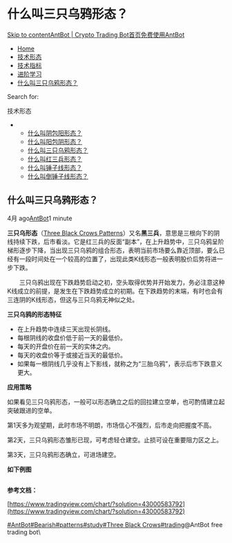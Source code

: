 # 什么叫三只乌鸦形态？

[Skip to content](https://www.antrade.io/guide/docs/cn/three-black-crows-patterns/#content)[AntBot | Crypto Trading Bot](https://www.antrade.io/guide/docs/cn/)[首页](https://www.antrade.io/guide/docs/cn/)[免费使用AntBot](https://antrade.io/)

* [Home](https://www.antrade.io/guide/docs/cn)
* [技术形态](https://www.antrade.io/guide/docs/cn/patterns/)
* [技术指标](https://www.antrade.io/guide/docs/cn/indicator/)
* [进阶学习](https://www.antrade.io/guide/docs/cn/cn-learning/)
* [什么叫三只乌鸦形态？](https://www.antrade.io/guide/docs/cn/three-black-crows-patterns/)

Search for:

技术形态

*
  * [什么叫阴包阳形态？](https://www.antrade.io/guide/docs/cn/engulfing-bearish-patterns/)
  * [什么叫阳包阴形态？](https://www.antrade.io/guide/docs/cn/engulfing-bullish-patterns/)
  * [什么叫三只乌鸦形态？](https://www.antrade.io/guide/docs/cn/three-black-crows-patterns/)
  * [什么叫红三兵形态？](https://www.antrade.io/guide/docs/cn/three-white-soldiers-patterns/)
  * [什么叫锤子线形态？](https://www.antrade.io/guide/docs/cn/long-lower-shadow-patterns/)
  * [什么叫倒锤子线形态？](https://www.antrade.io/guide/docs/cn/long-upper-shadow-patterns/)

## 什么叫三只乌鸦形态？

4月 ago[AntBot](https://www.antrade.io/guide/docs/cn/author/antbot/)1 minute

**三只乌形态**（[Three Black Crows Patterns](https://antrade.io/guide/docs/en/three-black-crows-patterns/)）又名**黑三兵**，意思是三根向下的阴线持续下跌，后市看淡。它是红三兵的反面“副本”，在上升趋势中，三只乌鸦呈阶梯形逐步下降，当出现三只乌鸦的组合形态，表明当前市场要么靠近顶部，要么已经有一段时间处在一个较高的位置了，出现此类K线形态一般表明股价后势将进一步下跌。

　　三只乌鸦出现在下跌趋势启动之初，空头取得优势并开始发力，务必注意这种K线成立的前提，是发生在下跌趋势成立的初期。在下跌趋势的末端，有时也会有三连阴的K线形态，但这与三只乌鸦无神似之处。

**三只乌鸦的形态特征**

* 在上升趋势中连续三天出现长阴线。
* 每根阴线的收盘价低于前一天的最低价。
* 每天的开盘价在前一天的实体之内。
* 每天的收盘价等于或接近当天的最低价。
* 如果每一根阴线几乎没有上下影线，就称之为“三胎乌鸦”，表示后市下跌意义更大。

**应用策略**

如果看见三只乌鸦形态，一般可以形态确立之后的回拉建立空单，也可酌情建立起突破跟进的空单。

第1天多为观望期，此时市场不明朗，市场信心不强烈，后市走向把握度不高。

第2天，三只乌鸦形态雏形已现，可考虑轻仓建空。止损可设在重要阻力区之上。

第3天，三只乌鸦形态确立，可进场建空。

**如下例图**

<figure><img src="https://antrade.io/guide/docs/cn/wp-content/uploads/2022/11/image-3.png" alt=""><figcaption></figcaption></figure>

**参考文档：**

[https://www.tradingview.com/chart/?solution=43000583792](https://www.tradingview.com/chart/?solution=43000583792)

[#AntBot](https://www.antrade.io/guide/docs/cn/tag/antbot/)[#Bearish](https://www.antrade.io/guide/docs/cn/tag/bearish/)[#patterns](https://www.antrade.io/guide/docs/cn/tag/patterns/)[#study](https://www.antrade.io/guide/docs/cn/tag/study/)[#Three Black Crows](https://www.antrade.io/guide/docs/cn/tag/three-black-crows/)[#trading](https://www.antrade.io/guide/docs/cn/tag/trading/)@AntBot free trading bot\
